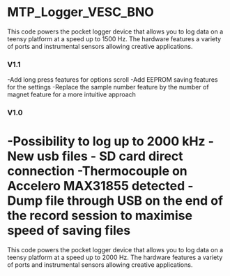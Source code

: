 # MTP_Logger_VESC_BNO
 This code powers the pocket logger device that allows you to log data on a teensy platform at a speed up to 1500 Hz. The hardware features a variety of ports and instrumental sensors allowing creative applications.

### V1.1
-Add long press features for options scroll
-Add EEPROM saving features for the settings
-Replace the sample number feature by the number of magnet feature for a more intuitive approach

### V1.0
-Possibility to log up to 2000 kHz
-New usb files - SD card direct connection
-Thermocouple on Accelero MAX31855 detected
-Dump file through USB on the end of the record session to maximise speed of saving files
=======

 This code powers the pocket logger device that allows you to log data on a teensy platform at a speed up to 2000 Hz. The hardware features a variety of ports and instrumental sensors allowing creative applications.
